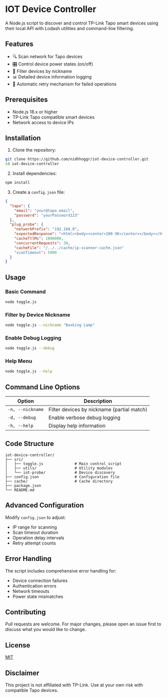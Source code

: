 # IOT Device Controller

A Node.js script to discover and control TP-Link Tapo smart devices using their local API with Lodash utilities and command-line filtering.

## Features

- 🔍 Scan network for Tapo devices
- 🎛️ Control device power states (on/off)
- 🔎 Filter devices by nickname
- 📊 Detailed device information logging
- 🔄 Automatic retry mechanism for failed operations

## Prerequisites

- Node.js 18.x or higher
- TP-Link Tapo compatible smart devices
- Network access to device IPs

## Installation

1. Clone the repository:
```bash
git clone https://github.com/nidhhoggr/iot-device-controller.git
cd iot-device-controller
```

2. Install dependencies:
```bash
npm install
```

3. Create a `config.json` file:
```json
{
  "tapo": {
    "email": "your@tapo.email",
    "password": "yourPassword123"
  },
  "plug_probe": {
    "networkPrefix": "192.168.0",
    "expectedResponse": "<html><body><center>200 OK</center></body></html>",
    "cacheTtlMs": 1800000,
    "concurrentRequests": 30,
    "cacheFile": "/../../cache/ip-scanner-cache.json"
    "scanTimeout": 5000
  }
}
```

## Usage

### Basic Command
```bash
node toggle.js
```

### Filter by Device Nickname
```bash
node toggle.js --nickname "Basking Lamp"
```

### Enable Debug Logging
```bash
node toggle.js --debug
```

### Help Menu
```bash
node toggle.js --help
```

## Command Line Options

| Option | Description |
|--------|-------------|
| `-n, --nickname` | Filter devices by nickname (partial match) |
| `-d, --debug` | Enable verbose debug logging |
| `-h, --help` | Display help information |

## Code Structure

```
iot-device-controller/
├── src/
│   ├── toggle.js              # Main control script
│   ├── utils/                 # Utility modules
│   └── iot-probe/             # Device discovery
├── config.json                # Configuration file
├── cache/                     # Cache directory
├── package.json
└── README.md
```

## Advanced Configuration

Modify `config.json` to adjust:

- IP range for scanning
- Scan timeout duration
- Operation delay intervals
- Retry attempt counts

## Error Handling

The script includes comprehensive error handling for:

- Device connection failures
- Authentication errors
- Network timeouts
- Power state mismatches

## Contributing

Pull requests are welcome. For major changes, please open an issue first to discuss what you would like to change.

## License

[MIT](https://choosealicense.com/licenses/mit/)

## Disclaimer

This project is not affiliated with TP-Link. Use at your own risk with compatible Tapo devices.
```

